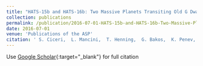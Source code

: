 ```yaml
---
title: "HATS-15b and HATS-16b: Two Massive Planets Transiting Old G Dwarf Stars"
collection: publications
permalink: /publication/2016-07-01-HATS-15b-and-HATS-16b-Two-Massive-Planets-Transiting-Old-G-Dwarf-Stars
date: 2016-07-01
venue: 'Publications of the ASP'
citation: ' S. Ciceri,  L. Mancini,  T. Henning,  G. Bakos,  K. Penev,  R. Brahm,  G. Zhou,  J. Hartman,  D. Bayliss,  A. Jordán,  Z. Csubry,  M. de Val-Borro,  W. Bhatti,  M. Rabus,  N. Espinoza,  V. Suc,  B. Schmidt,  R. Noyes,  A. Howard,  B. Fulton,  H. Isaacson,  G. Marcy,  R. Butler,  P. Arriagada,  J. Crane,  S. Shectman,  I. Thompson,  T. Tan,  J. Lázár,  I. Papp,  P. Sari, &quot;HATS-15b and HATS-16b: Two Massive Planets Transiting Old G Dwarf Stars.&quot; Publications of the ASP, 2016.'
---
```

Use [Google Scholar](https://scholar.google.com/scholar?q=HATS+15b+and+HATS+16b:+Two+Massive+Planets+Transiting+Old+G+Dwarf+Stars){:target="_blank"} for full citation